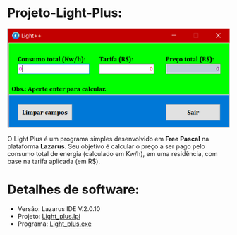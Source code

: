 # Projeto-Light-Plus:

![Tela](/Imagens/Tela.png)

O Light Plus é um programa simples desenvolvido em **Free Pascal** na plataforma **Lazarus**. Seu objetivo é calcular o preço a ser pago pelo consumo total de energia (calculado em Kw/h), em uma residência, com base na tarifa aplicada (em R$).


# Detalhes de software:
  * Versão:   Lazarus IDE V.2.0.10
  * Projeto:  [Light_plus.lpi](/Light_plus.lpi)
  * Programa: [Light_plus.exe](/Light_plus.exe)
